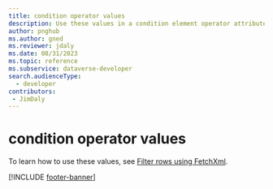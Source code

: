 ```yaml
---
title: condition operator values
description: Use these values in a condition element operator attribute to specify how to evaluate the condition.
author: pnghub
ms.author: gned
ms.reviewer: jdaly
ms.date: 08/31/2023
ms.topic: reference
ms.subservice: dataverse-developer
search.audienceType: 
  - developer
contributors:
 - JimDaly
---
```

# condition operator values

To learn how to use these values, see [Filter rows using FetchXml](../filter-rows.md).


[!INCLUDE [footer-banner](../../../../includes/footer-banner.md)]
